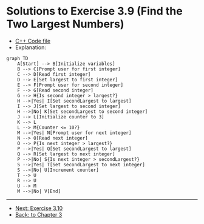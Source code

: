 # Solutions to Exercise 3.9 (Find the Two Largest Numbers)

-   [C++ Code file](e03_09.cpp)
-   Explanation:

```mermaid
graph TD
    A[Start] --> B[Initialize variables]
    B --> C[Prompt user for first integer]
    C --> D[Read first integer]
    D --> E[Set largest to first integer]
    E --> F[Prompt user for second integer]
    F --> G[Read second integer]
    G --> H{Is second integer > largest?}
    H -->|Yes| I[Set secondLargest to largest]
    I --> J[Set largest to second integer]
    H -->|No| K[Set secondLargest to second integer]
    J --> L[Initialize counter to 3]
    K --> L
    L --> M{Counter <= 10?}
    M -->|Yes| N[Prompt user for next integer]
    N --> O[Read next integer]
    O --> P{Is next integer > largest?}
    P -->|Yes| Q[Set secondLargest to largest]
    Q --> R[Set largest to next integer]
    P -->|No| S{Is next integer > secondLargest?}
    S -->|Yes| T[Set secondLargest to next integer]
    S -->|No| U[Increment counter]
    T --> U
    R --> U
    U --> M
    M -->|No| V[End]
```

---

-   [Next: Exercise 3.10](03_10.md)
-   [Back: to Chapter 3](README.md)
